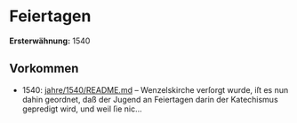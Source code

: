 # Feiertagen

**Ersterwähnung:** 1540

## Vorkommen
- 1540: [jahre/1540/README.md](../jahre/1540/README.md) – Wenzelskirche verſorgt wurde, iſt es
nun dahin geordnet, daß der Jugend an Feiertagen darin
der Katechismus gepredigt wird, und weil ſie nic...
